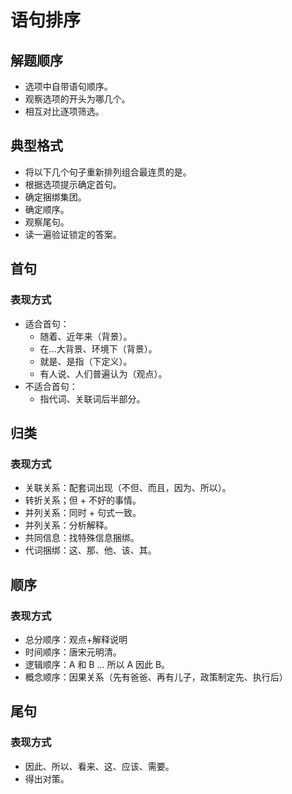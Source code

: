 # 语句排序

## 解题顺序

* 选项中自带语句顺序。
* 观察选项的开头为哪几个。
* 相互对比逐项筛选。

## 典型格式

* 将以下几个句子重新排列组合最连贯的是。
* 根据选项提示确定首句。
* 确定捆绑集团。
* 确定顺序。
* 观察尾句。
* 读一遍验证锁定的答案。

## 首句

### 表现方式

* 适合首句：
    * 随着、近年来（背景）。
    * 在...大背景、环境下（背景）。
    * 就是、是指（下定义）。
    * 有人说、人们普遍认为（观点）。
* 不适合首句：
    * 指代词、关联词后半部分。

## 归类

### 表现方式

* 关联关系：配套词出现（不但、而且，因为、所以）。
* 转折关系；但 + 不好的事情。
* 并列关系：同时 + 句式一致。
* 并列关系：分析解释。
* 共同信息：找特殊信息捆绑。
* 代词捆绑：这、那、他、该、其。

## 顺序

### 表现方式

* 总分顺序：观点+解释说明
* 时间顺序：唐宋元明清。
* 逻辑顺序：A 和 B ... 所以 A 因此 B。
* 概念顺序：因果关系（先有爸爸、再有儿子，政策制定先、执行后）

## 尾句

### 表现方式

* 因此、所以、看来、这、应该、需要。
* 得出对策。